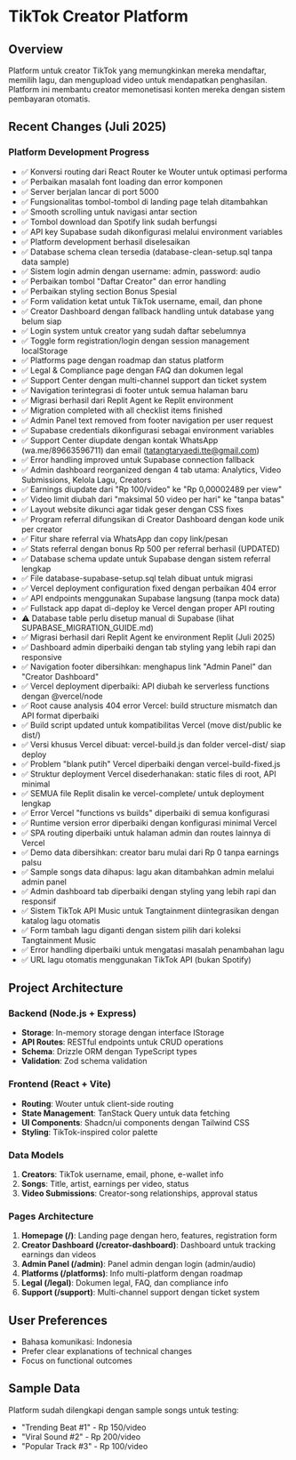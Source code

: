 # TikTok Creator Platform

## Overview
Platform untuk creator TikTok yang memungkinkan mereka mendaftar, memilih lagu, dan mengupload video untuk mendapatkan penghasilan. Platform ini membantu creator memonetisasi konten mereka dengan sistem pembayaran otomatis.

## Recent Changes (Juli 2025)
### Platform Development Progress  
- ✅ Konversi routing dari React Router ke Wouter untuk optimasi performa
- ✅ Perbaikan masalah font loading dan error komponen
- ✅ Server berjalan lancar di port 5000
- ✅ Fungsionalitas tombol-tombol di landing page telah ditambahkan
- ✅ Smooth scrolling untuk navigasi antar section
- ✅ Tombol download dan Spotify link sudah berfungsi
- ✅ API key Supabase sudah dikonfigurasi melalui environment variables
- ✅ Platform development berhasil diselesaikan
- ✅ Database schema clean tersedia (database-clean-setup.sql tanpa data sample)
- ✅ Sistem login admin dengan username: admin, password: audio
- ✅ Perbaikan tombol "Daftar Creator" dan error handling
- ✅ Perbaikan styling section Bonus Spesial
- ✅ Form validation ketat untuk TikTok username, email, dan phone
- ✅ Creator Dashboard dengan fallback handling untuk database yang belum siap
- ✅ Login system untuk creator yang sudah daftar sebelumnya
- ✅ Toggle form registration/login dengan session management localStorage
- ✅ Platforms page dengan roadmap dan status platform
- ✅ Legal & Compliance page dengan FAQ dan dokumen legal
- ✅ Support Center dengan multi-channel support dan ticket system
- ✅ Navigation terintegrasi di footer untuk semua halaman baru
- ✅ Migrasi berhasil dari Replit Agent ke Replit environment
- ✅ Migration completed with all checklist items finished
- ✅ Admin Panel text removed from footer navigation per user request
- ✅ Supabase credentials dikonfigurasi sebagai environment variables
- ✅ Support Center diupdate dengan kontak WhatsApp (wa.me/89663596711) dan email (tatangtaryaedi.tte@gmail.com)
- ✅ Error handling improved untuk Supabase connection fallback
- ✅ Admin dashboard reorganized dengan 4 tab utama: Analytics, Video Submissions, Kelola Lagu, Creators
- ✅ Earnings diupdate dari "Rp 100/video" ke "Rp 0,00002489 per view"
- ✅ Video limit diubah dari "maksimal 50 video per hari" ke "tanpa batas"
- ✅ Layout website dikunci agar tidak geser dengan CSS fixes
- ✅ Program referral difungsikan di Creator Dashboard dengan kode unik per creator
- ✅ Fitur share referral via WhatsApp dan copy link/pesan
- ✅ Stats referral dengan bonus Rp 500 per referral berhasil (UPDATED)
- ✅ Database schema update untuk Supabase dengan sistem referral lengkap
- ✅ File database-supabase-setup.sql telah dibuat untuk migrasi
- ✅ Vercel deployment configuration fixed dengan perbaikan 404 error
- ✅ API endpoints menggunakan Supabase langsung (tanpa mock data)
- ✅ Fullstack app dapat di-deploy ke Vercel dengan proper API routing
- ⚠️ Database table perlu disetup manual di Supabase (lihat SUPABASE_MIGRATION_GUIDE.md)
- ✅ Migrasi berhasil dari Replit Agent ke environment Replit (Juli 2025)
- ✅ Dashboard admin diperbaiki dengan tab styling yang lebih rapi dan responsive
- ✅ Navigation footer dibersihkan: menghapus link "Admin Panel" dan "Creator Dashboard"
- ✅ Vercel deployment diperbaiki: API diubah ke serverless functions dengan @vercel/node
- ✅ Root cause analysis 404 error Vercel: build structure mismatch dan API format diperbaiki
- ✅ Build script updated untuk kompatibilitas Vercel (move dist/public ke dist/)
- ✅ Versi khusus Vercel dibuat: vercel-build.js dan folder vercel-dist/ siap deploy
- ✅ Problem "blank putih" Vercel diperbaiki dengan vercel-build-fixed.js
- ✅ Struktur deployment Vercel disederhanakan: static files di root, API minimal
- ✅ SEMUA file Replit disalin ke vercel-complete/ untuk deployment lengkap
- ✅ Error Vercel "functions vs builds" diperbaiki di semua konfigurasi
- ✅ Runtime version error diperbaiki dengan konfigurasi minimal Vercel
- ✅ SPA routing diperbaiki untuk halaman admin dan routes lainnya di Vercel
- ✅ Demo data dibersihkan: creator baru mulai dari Rp 0 tanpa earnings palsu
- ✅ Sample songs data dihapus: lagu akan ditambahkan admin melalui admin panel
- ✅ Admin dashboard tab diperbaiki dengan styling yang lebih rapi dan responsif
- ✅ Sistem TikTok API Music untuk Tangtainment diintegrasikan dengan katalog lagu otomatis
- ✅ Form tambah lagu diganti dengan sistem pilih dari koleksi Tangtainment Music
- ✅ Error handling diperbaiki untuk mengatasi masalah penambahan lagu
- ✅ URL lagu otomatis menggunakan TikTok API (bukan Spotify)

## Project Architecture
### Backend (Node.js + Express)
- **Storage**: In-memory storage dengan interface IStorage
- **API Routes**: RESTful endpoints untuk CRUD operations
- **Schema**: Drizzle ORM dengan TypeScript types
- **Validation**: Zod schema validation

### Frontend (React + Vite)
- **Routing**: Wouter untuk client-side routing
- **State Management**: TanStack Query untuk data fetching
- **UI Components**: Shadcn/ui components dengan Tailwind CSS
- **Styling**: TikTok-inspired color palette

### Data Models
1. **Creators**: TikTok username, email, phone, e-wallet info
2. **Songs**: Title, artist, earnings per video, status
3. **Video Submissions**: Creator-song relationships, approval status

### Pages Architecture
1. **Homepage (/)**: Landing page dengan hero, features, registration form
2. **Creator Dashboard (/creator-dashboard)**: Dashboard untuk tracking earnings dan videos
3. **Admin Panel (/admin)**: Panel admin dengan login (admin/audio)
4. **Platforms (/platforms)**: Info multi-platform dengan roadmap
5. **Legal (/legal)**: Dokumen legal, FAQ, dan compliance info
6. **Support (/support)**: Multi-channel support dengan ticket system

## User Preferences
- Bahasa komunikasi: Indonesia
- Prefer clear explanations of technical changes
- Focus on functional outcomes

## Sample Data
Platform sudah dilengkapi dengan sample songs untuk testing:
- "Trending Beat #1" - Rp 150/video
- "Viral Sound #2" - Rp 200/video  
- "Popular Track #3" - Rp 100/video
